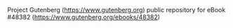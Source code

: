 Project Gutenberg (https://www.gutenberg.org) public repository for eBook #48382 (https://www.gutenberg.org/ebooks/48382)
